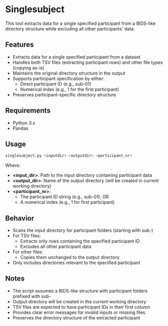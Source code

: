 # Singlesubject

This tool extracts data for a single specified participant from a BIDS-like directory structure while excluding all other participants' data.

## Features
- Extracts data for a single specified participant from a dataset
- Handles both TSV files (extracting participant rows) and other file types (copying as-is)
- Maintains the original directory structure in the output
- Supports participant specification by either:
    - Direct participant ID (e.g., sub-01)
    - Numerical index (e.g., 1 for the first participant)
- Preserves participant-specific directory structure

## Requirements
- Python 3.x
- Pandas

## Usage

```bash
singlesubject.py <inputdir> <outputdir> <participant_nr>
```

Where:
- **<input_dir>**: Path to the input directory containing participant data
- **<output_dir>**: Name of the output directory (will be created in current working directory)
- **<participant_nr>**:
    - The participant ID string (e.g., sub-01), OR
    - A numerical index (e.g., 1 for first participant)
## Behavior
- Scans the input directory for participant folders (starting with sub-)
- For TSV files:
    - Extracts only rows containing the specified participant ID
    - Excludes all other participant data
- For other files:
    - Copies them unchanged to the output directory
- Only includes directories relevant to the specified participant

## Notes
- The script assumes a BIDS-like structure with participant folders prefixed with sub-
- Output directory will be created in the current working directory
- TSV files are expected to have participant IDs in their first column
- Provides clear error messages for invalid inputs or missing files
- Preserves the directory structure of the extracted participant

